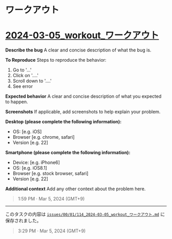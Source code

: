# ワークアウト

# [2024-03-05_workout_ワークアウト](https://github.com/noraworld/github-actions-sandbox/issues/114)
**Describe the bug**
A clear and concise description of what the bug is.

**To Reproduce**
Steps to reproduce the behavior:
1. Go to '...'
2. Click on '....'
3. Scroll down to '....'
4. See error

**Expected behavior**
A clear and concise description of what you expected to happen.

**Screenshots**
If applicable, add screenshots to help explain your problem.

**Desktop (please complete the following information):**
 - OS: [e.g. iOS]
 - Browser [e.g. chrome, safari]
 - Version [e.g. 22]

**Smartphone (please complete the following information):**
 - Device: [e.g. iPhone6]
 - OS: [e.g. iOS8.1]
 - Browser [e.g. stock browser, safari]
 - Version [e.g. 22]

**Additional context**
Add any other context about the problem here.


> 1:59 PM · Mar 5, 2024 (GMT+9)

---

このタスクの内容は [`issues/00/01/114_2024-03-05_workout_ワークアウト.md`](https://github.com/noraworld/github-actions-sandbox/blob/main/issues/00/01/114_2024-03-05_workout_ワークアウト.md) に保存されました。

> 3:29 PM · Mar 5, 2024 (GMT+9)
